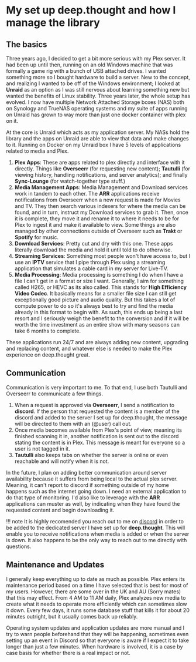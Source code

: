 # **My set up deep.thought and how I manage the library**

## **The basics**

Three years ago, I decided to get a bit more serious with my Plex server. It had been up until then, running on an old Windows machine that was formally a game rig with a bunch of USB attached drives. I wanted something more so I bought hardware to build a server. New to the concept, and realizing I wanted to be off of the Windows environment; I looked at **Unraid** as an option as I was still nervous about learning something new but wanted the benefits of Linux stability. Three years later, the whole setup has evolved. I now have multiple Network Attached Storage boxes (NAS) both on Synology and TrueNAS operating systems and my suite of apps running on Unraid has grown to way more than just one docker container with plex on it. 

At the core is Unraid which acts as my application server. My NASs hold the library and the apps on Unraid are able to view that data and make changes to it. Running on Docker on my Unraid box I have 5 levels of applications related to media and Plex. 

 1. **Plex Apps**: These are apps related to plex directly and interface with it directly. Things like **Overseerr** (for requesting new content); **Tautulli** (for viewing history, handling notifications, and server analytics); and finally **Sync-Lounge** (for watch-together type stuff.)
 2. **Media Management Apps**: Media Management and Download services work in tandem to each other. The **ARR** applications receive notifications from Overseerr when a new request is made for Movies and TV. They then search various indexers for where the media can be found, and in turn, instruct my Download services to grab it. Then, once it is complete, they move it and rename it to where it needs to be for Plex to ingest it and make it available to view. Some things are also managed by other connections outside of Overseerr such as **Trakt** or **Spotify** for music. 
 3. **Download Services**: Pretty cut and dry with this one. These apps literally download the media and hold it until told to do otherwise.
 4. **Streaming Services**: Something most people won't have access to, but I use an **IPTV** service that I pipe through Plex using a streaming application that simulates a cable card in my server for Live-TV.
 5. **Media Processing**: Media processing is something I do when I have a file I can't get in a format or size I want. Generally, I aim for something called H265, or HEVC as its also called. This stands for **High Efficiency Video Codec**. It basically means for a smaller file size I can still get exceptionally good picture and audio quality. But this takes a lot of compute power to do so it's always best to try and find the media already in this format to begin with. As such, this ends up being a last resort and I seriously weigh the benefit to the conversion and if it will be worth the time investment as an entire show with many seasons can take 6 months to complete.

These applications run 24/7 and are always adding new content, upgrading and replacing content, and whatever else is needed to make the Plex experience on deep.thought great. 

## **Communication**

Communication is very important to me. To that end, I use both Tautulli and Overseerr to communicate a few things.

1. When a request is approved via **Overseerr**, I send a notification to **discord**. If the person that requested the content is a member of the discord and added to the server I set up for deep.thought, the message will be directed to them with an (@user) call out. 
2. Once media becomes available from Plex's point of view, meaning its finished scanning it in, another notification is sent out to the discord stating the content is in Plex. This message is meant for everyone so a user is not tagged in it.
3. **Tautulli** also keeps tabs on whether the server is online or even reachable and will notify when it is not. 

In the future, I plan on adding better communication around server availability because it suffers from being local to the actual plex server. Meaning, it can't report to discord if something outside of my home happens such as the internet going down. I need an external application to do that type of monitoring. I'd also like to leverage with the **ARR** applications can muster as well, by indicating when they have found the requested content and begin downloading it. 

!!! note
    It is highly recomended you reach out to me on [discord](https://discord.com/users/401938150877954048) in order to be added to the dedicated server I have set up for **deep.thought**. This will enable you to receive notifications when media is added or when the server is down. It also happens to be the only way to reach out to me directly with questions.

## **Maintenance and Updates**

I generally keep everything up to date as much as possible. Plex enters its maintenance period based on a time I have selected that is best for most of my users. However, there are some over in the UK and AU (Sorry mates) that this may effect. From 4 AM to 11 AM daily, Plex analyzes new media to create what it needs to operate more efficiently which can sometimes slow it down. Every few days, it runs some database stuff that kills it for about 20 minutes outright, but it usually comes back up reliably. 

Operating system updates and application updates are more manual and I try to warn people beforehand that they will be happening, sometimes even setting up an event in Discord so that everyone is aware if I expect it to take longer than just a few minutes. When hardware is involved, it is a case by case basis for whether there is a real impact or not.  